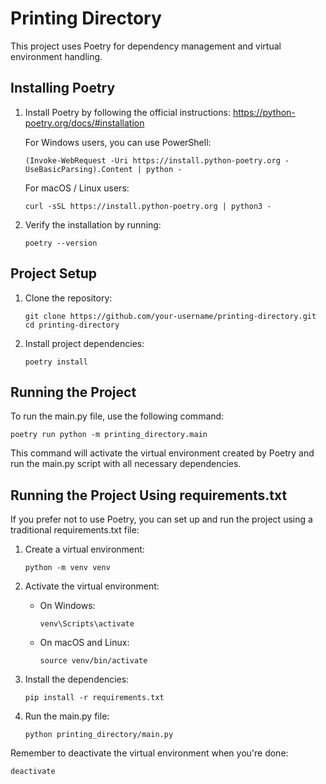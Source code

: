 # Printing Directory

This project uses Poetry for dependency management and virtual environment handling.

## Installing Poetry

1. Install Poetry by following the official instructions:
   https://python-poetry.org/docs/#installation

   For Windows users, you can use PowerShell:
   ```
   (Invoke-WebRequest -Uri https://install.python-poetry.org -UseBasicParsing).Content | python -
   ```

   For macOS / Linux users:
   ```
   curl -sSL https://install.python-poetry.org | python3 -
   ```

2. Verify the installation by running:
   ```
   poetry --version
   ```

## Project Setup

1. Clone the repository:
   ```
   git clone https://github.com/your-username/printing-directory.git
   cd printing-directory
   ```

2. Install project dependencies:
   ```
   poetry install
   ```

## Running the Project

To run the main.py file, use the following command:

```
poetry run python -m printing_directory.main 
```

This command will activate the virtual environment created by Poetry and run the main.py script with all necessary dependencies.

## Running the Project Using requirements.txt

If you prefer not to use Poetry, you can set up and run the project using a traditional requirements.txt file:

1. Create a virtual environment:
   ```
   python -m venv venv
   ```

2. Activate the virtual environment:
   - On Windows:
     ```
     venv\Scripts\activate
     ```
   - On macOS and Linux:
     ```
     source venv/bin/activate
     ```

3. Install the dependencies:
   ```
   pip install -r requirements.txt
   ```

4. Run the main.py file:
   ```
   python printing_directory/main.py
   ```

Remember to deactivate the virtual environment when you're done:
```
deactivate
```